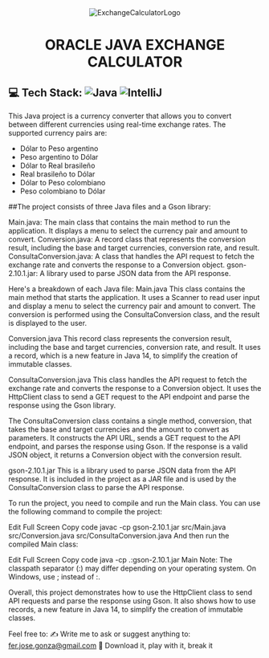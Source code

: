 <div align="center">
  <img src="https://github.com/ferjosegonza/OracleJavaExchangeCalculator/assets/96452620/1b95dc99-c552-43b9-abb6-ce1fe6751fac" alt="ExchangeCalculatorLogo">
</div>

<div align="center">
  <h1 align="center">
    ORACLE JAVA EXCHANGE CALCULATOR
  </h1>
</div>

## 💻 Tech Stack: ![Java](https://img.shields.io/badge/java-%23ED8B00.svg?style=for-the-badge&logo=openjdk&logoColor=white) ![IntelliJ](https://img.shields.io/teamcity/build/s/:buildId)


This Java project is a currency converter that allows you to convert between different currencies using real-time exchange rates. The supported currency pairs are:

- Dólar to Peso argentino
- Peso argentino to Dólar
- Dólar to Real brasileño
- Real brasileño to Dólar
- Dólar to Peso colombiano
- Peso colombiano to Dólar

##The project consists of three Java files and a Gson library:

Main.java: The main class that contains the main method to run the application. It displays a menu to select the currency pair and amount to convert.
Conversion.java: A record class that represents the conversion result, including the base and target currencies, conversion rate, and result.
ConsultaConversion.java: A class that handles the API request to fetch the exchange rate and converts the response to a Conversion object.
gson-2.10.1.jar: A library used to parse JSON data from the API response.

Here's a breakdown of each Java file:
Main.java
This class contains the main method that starts the application. It uses a Scanner to read user input and display a menu to select the currency pair and amount to convert. The conversion is performed using the ConsultaConversion class, and the result is displayed to the user.

Conversion.java
This record class represents the conversion result, including the base and target currencies, conversion rate, and result. It uses a record, which is a new feature in Java 14, to simplify the creation of immutable classes.

ConsultaConversion.java
This class handles the API request to fetch the exchange rate and converts the response to a Conversion object. It uses the HttpClient class to send a GET request to the API endpoint and parse the response using the Gson library.

The ConsultaConversion class contains a single method, conversion, that takes the base and target currencies and the amount to convert as parameters. It constructs the API URL, sends a GET request to the API endpoint, and parses the response using Gson. If the response is a valid JSON object, it returns a Conversion object with the conversion result.

gson-2.10.1.jar
This is a library used to parse JSON data from the API response. It is included in the project as a JAR file and is used by the ConsultaConversion class to parse the API response.

To run the project, you need to compile and run the Main class. You can use the following command to compile the project:

Edit
Full Screen
Copy code
javac -cp gson-2.10.1.jar src/Main.java src/Conversion.java src/ConsultaConversion.java
And then run the compiled Main class:

Edit
Full Screen
Copy code
java -cp .:gson-2.10.1.jar Main
Note: The classpath separator (:) may differ depending on your operating system. On Windows, use ; instead of :.

Overall, this project demonstrates how to use the HttpClient class to send API requests and parse the response using Gson. It also shows how to use records, a new feature in Java 14, to simplify the creation of immutable classes.

Feel free to:
✍️ Write me to ask or suggest anything to: fer.jose.gonza@gmail.com
💾 Download it, play with it, break it
